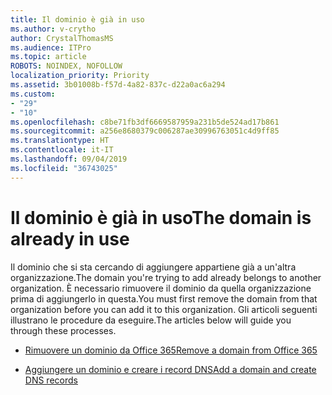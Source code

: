```yaml
---
title: Il dominio è già in uso
ms.author: v-crytho
author: CrystalThomasMS
ms.audience: ITPro
ms.topic: article
ROBOTS: NOINDEX, NOFOLLOW
localization_priority: Priority
ms.assetid: 3b01008b-f57d-4a82-837c-d22a0ac6a294
ms.custom:
- "29"
- "10"
ms.openlocfilehash: c8be71fb3df6669587959a231b5de524ad17b861
ms.sourcegitcommit: a256e8680379c006287ae30996763051c4d9ff85
ms.translationtype: HT
ms.contentlocale: it-IT
ms.lasthandoff: 09/04/2019
ms.locfileid: "36743025"
---
```

# <a name="the-domain-is-already-in-use"></a><span data-ttu-id="9a7a6-102">Il dominio è già in uso</span><span class="sxs-lookup"><span data-stu-id="9a7a6-102">The domain is already in use</span></span>

<span data-ttu-id="9a7a6-103">Il dominio che si sta cercando di aggiungere appartiene già a un'altra organizzazione.</span><span class="sxs-lookup"><span data-stu-id="9a7a6-103">The domain you're trying to add already belongs to another organization.</span></span> <span data-ttu-id="9a7a6-104">È necessario rimuovere il dominio da quella organizzazione prima di aggiungerlo in questa.</span><span class="sxs-lookup"><span data-stu-id="9a7a6-104">You must first remove the domain from that organization before you can add it to this organization.</span></span> <span data-ttu-id="9a7a6-105">Gli articoli seguenti illustrano le procedure da eseguire.</span><span class="sxs-lookup"><span data-stu-id="9a7a6-105">The articles below will guide you through these processes.</span></span>
  
- [<span data-ttu-id="9a7a6-106">Rimuovere un dominio da Office 365</span><span class="sxs-lookup"><span data-stu-id="9a7a6-106">Remove a domain from Office 365</span></span>](https://docs.microsoft.com/office365/admin/get-help-with-domains/remove-a-domain)

- [<span data-ttu-id="9a7a6-107">Aggiungere un dominio e creare i record DNS</span><span class="sxs-lookup"><span data-stu-id="9a7a6-107">Add a domain and create DNS records</span></span>](https://docs.microsoft.com/office365/admin/get-help-with-domains/create-dns-records-at-any-dns-hosting-provider)
